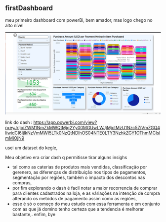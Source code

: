 ## firstDashboard
meu primeiro dashboard com powerBi, bem amador, mas logo chego no alto nível

![dash](https://github.com/valNonaka/firstDashboard/blob/main/1.png)


link do dash : https://app.powerbi.com/view?r=eyJrIjoiZWM1NmZkMWQtMjg2Yy00MGUwLWJjMjctMzU1Nzc5ZjVmZGQ4IiwidCI6IjlkNzVmMWI5LTk0NzQtNDlhOS04NTE0LTY3NzhkZGY1OThmMCIsImMiOjN9



usei um dataset do kegle, 

Meu objetivo era criar dash q permitisse tirar alguns insighs

- tal como as caterias de produtos mais vendidas, classificação por gerenero, as diferenças de distribuição nos tipos de pagamentos, segmentação por regiões, também o impacto dos descontos nas compras, 
- por fim explorando o dash é facil notar a maior recorrencia de comprar para clientes cadastrados na loja, e as váriações na intenção de compra alterando os metódos de pagamento assim como as regiões,
- esse é só o começo do meu estudo com essa ferramenta e em conjunto com as que já domino tenho certeza que a tendencia é melhorar bastante,. enfim, bye
